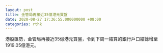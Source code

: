 ```yaml
---
layout: post
title: 金管局再接近35億港元買盤
date: 2020-08-27 17:36:55.000000000 +08:00
categories: rthk
---
```


港股匯勢，金管局再接近35億港元買盤，令到下周一結算的銀行戶口結餘增至1919.05億港元。
